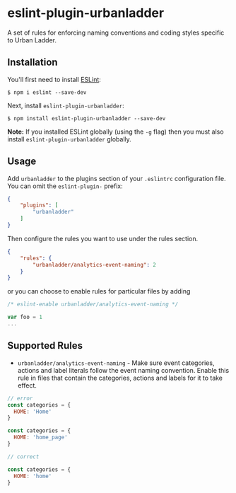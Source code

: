 # eslint-plugin-urbanladder

A set of rules for enforcing naming conventions and coding styles specific to Urban Ladder.

## Installation

You'll first need to install [ESLint](http://eslint.org):

```
$ npm i eslint --save-dev
```

Next, install `eslint-plugin-urbanladder`:

```
$ npm install eslint-plugin-urbanladder --save-dev
```

**Note:** If you installed ESLint globally (using the `-g` flag) then you must also install `eslint-plugin-urbanladder` globally.

## Usage

Add `urbanladder` to the plugins section of your `.eslintrc` configuration file. You can omit the `eslint-plugin-` prefix:

```json
{
    "plugins": [
        "urbanladder"
    ]
}
```


Then configure the rules you want to use under the rules section.

```json
{
    "rules": {
        "urbanladder/analytics-event-naming": 2
    }
}
```

or you can choose to enable rules for particular files by adding

```js
/* eslint-enable urbanladder/analytics-event-naming */

var foo = 1
...
```


## Supported Rules

* `urbanladder/analytics-event-naming` - Make sure event categories, actions and label literals follow the event naming convention.
Enable this rule in files that contain the categories, actions and labels for it to take effect.

```js
// error
const categories = {
  HOME: 'Home'
}

const categories = {
  HOME: 'home_page'
}

// correct

const categories = {
  HOME: 'home'
}
```
